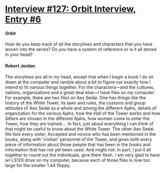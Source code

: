 # [Interview #127: Orbit Interview, Entry #6](https://www.theoryland.com/intvmain.php?i=127#6)

#### Orbit

How do you keep track of all the storylines and characters that you have woven into the series? Do you have a system of reference or is it all stored in your head?

#### Robert Jordan

The storylines are all in my head, except that when I begin a book I do sit down at the computer and ramble about a bit to figure out exactly how I intend to fit various things together. For the characters—and the cultures, nations, organizations and a great deal else—I have files on my computer. For example, there are two files on Aes Sedai. One has things like the history of the White Tower, its laws and rules, the customs and group attitudes of Aes Sedai as a whole and among the different Ajahs, details of organization for the various Ajahs, how the Hall of the Tower works and how Sitters are chosen in the different Ajahs, how women come to enter the Tower, how they are trained.... In fact, just about everything I can think of that might be useful to know about the White Tower. The other Aes Sedai file lists every sister, Accepted and novice who has been mentioned in the books, along with 'civilian' personnel of the Tower, and gives both every piece of information about those people that has been in the books and information that has not yet been used. And might not. In part, I put it all together to round out the individuals, give them flesh. I am very glad to have an LS120 drive on my computer, because each of those files is now too large for the smaller 1.44 floppy.

